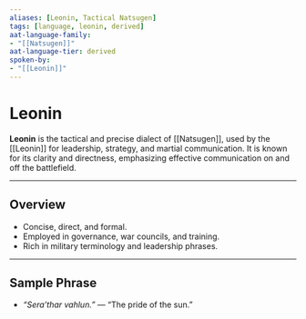 ```yaml
---
aliases: [Leonin, Tactical Natsugen]
tags: [language, leonin, derived]
aat-language-family: 
- "[[Natsugen]]"
aat-language-tier: derived
spoken-by: 
- "[[Leonin]]"
---
```


# Leonin

**Leonin** is the tactical and precise dialect of [[Natsugen]], used by the [[Leonin]] for leadership, strategy, and martial communication. It is known for its clarity and directness, emphasizing effective communication on and off the battlefield.

---

## Overview

- Concise, direct, and formal.
- Employed in governance, war councils, and training.
- Rich in military terminology and leadership phrases.

---

## Sample Phrase

- *“Sera’thar vahlun.”* — “The pride of the sun.”
